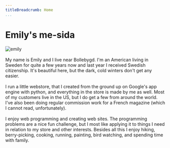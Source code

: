 ```yaml
---
titleBreadcrumb: Home
...
```

Emily's me-sida
===============================

<div class="front-image"><img src="img/emily1.JPG" alt="emily"></div>
<br>
My name is Emily and I live near Bollebygd.  I'm an American living in Sweden for quite a few years now and last year I received Swedish citizenship.  It's beautiful here, but the dark, cold winters don't get any easier.
<br><br>
I run a little webstore, that I created from the ground up on Google's app engine with python, and everything in the store is made by me as well.  Most of my customers live in the US, but I do get a few from around the world.  I've also been doing regular commission work for a French magazine (which I cannot read, unfortunately).
<br><br>
I enjoy web programming and creating web sites.  The programming problems are a nice fun challenge, but I most like applying it to things I need in relation to my store and other interests.  Besides all this I enjoy hiking, berry-picking, cooking, running, painting, bird watching, and spending time with family.
